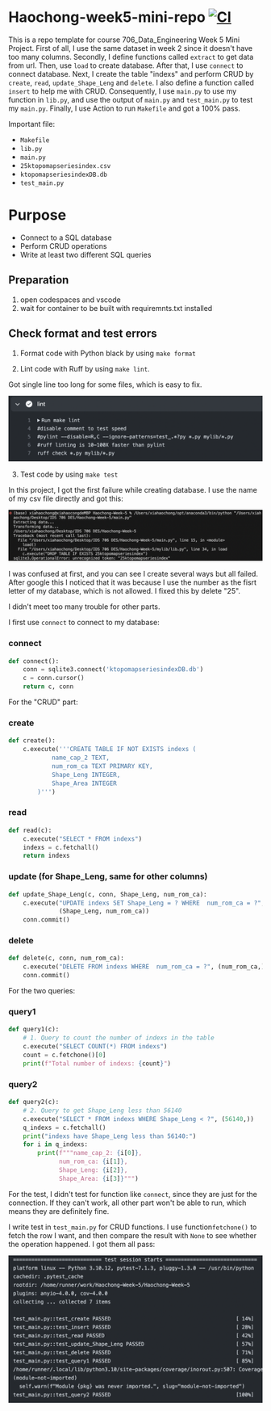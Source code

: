 # Haochong-week5-mini-repo [![CI](https://github.com/nogibjj/Haochong-Week-5/actions/workflows/cicd.yml/badge.svg)](https://github.com/nogibjj/Haochong-Week-5/actions/workflows/cicd.yml)
This is a repo template for course 706_Data_Engineering Week 5 Mini Project. First of all, I use the same dataset in week 2 since it doesn't have too many columns. Secondly, I define functions called `extract` to get data from url. Then, use `load` to create database. After that, I use `connect` to connect database.  Next, I create the table "indexs" and perform CRUD by `create`, `read`, `update_Shape_Leng` and `delete`. I also define a function called `insert` to help me with CRUD. Consequently, I use `main.py` to use my function in `lib.py`, and use the output of `main.py` and `test_main.py` to test my `main.py`. Finally, I use Action to run `Makefile` and got a 100% pass. 

Important file:
* `Makefile`
* `lib.py`
* `main.py`
* `25ktopomapseriesindex.csv`
* `ktopomapseriesindexDB.db`
* `test_main.py`

# Purpose
- Connect to a SQL database
- Perform CRUD operations
- Write at least two different SQL queries

## Preparation 
1. open codespaces and vscode
2. wait for container to be built with requiremnts.txt installed

## Check format and test errors
1. Format code with Python black by using `make format`

2. Lint code with Ruff by using `make lint`. 

Got single line too long for some files, which is easy to fix.

![Alt text](<截屏2023-09-28 下午1.14.01.png>)

3. Test code by using `make test`

In this project, I got the first failure while creating database. I use the name of my csv file directly and got this:

![Alt text](<截屏2023-09-27 下午11.54.39.png>)

I was confused at first, and you can see I create several ways but all failed. After google this I noticed that it was because I use the number as the fisrt letter of my database, which is not allowed. I fixed this by delete "25".


I didn't meet too many trouble for other parts.

I first use `connect` to connect to my database:

### connect
```python
def connect():
    conn = sqlite3.connect('ktopomapseriesindexDB.db')
    c = conn.cursor()
    return c, conn
```

For the "CRUD" part:

### create
```python
def create():
    c.execute('''CREATE TABLE IF NOT EXISTS indexs (
            name_cap_2 TEXT,
            num_rom_ca TEXT PRIMARY KEY,
            Shape_Leng INTEGER,
            Shape_Area INTEGER
        )''')
```

### read
```python
def read(c):
    c.execute("SELECT * FROM indexs")
    indexs = c.fetchall()
    return indexs
```

### update (for Shape_Leng, same for other columns)
```python
def update_Shape_Leng(c, conn, Shape_Leng, num_rom_ca):
    c.execute("UPDATE indexs SET Shape_Leng = ? WHERE  num_rom_ca = ?", 
              (Shape_Leng, num_rom_ca))
    conn.commit()
```

### delete
```python
def delete(c, conn, num_rom_ca):
    c.execute("DELETE FROM indexs WHERE  num_rom_ca = ?", (num_rom_ca,))
    conn.commit()
```

For the two queries:
### query1
```python
def query1(c):
    # 1. Query to count the number of indexs in the table
    c.execute("SELECT COUNT(*) FROM indexs")
    count = c.fetchone()[0]
    print(f"Total number of indexs: {count}")
```

### query2
```python
def query2(c):
    # 2. Query to get Shape_Leng less than 56140
    c.execute("SELECT * FROM indexs WHERE Shape_Leng < ?", (56140,))
    q_indexs = c.fetchall()
    print("indexs have Shape_Leng less than 56140:")
    for i in q_indexs:
        print(f"""name_cap_2: {i[0]}, 
              num_rom_ca: {i[1]}, 
              Shape_Leng: {i[2]}, 
              Shape_Area: {i[3]}""")
```


For the test, I didn't test for function like `connect`, since they are just for the connection. If they can't work, all other part won't be able to run, which means they are definitely fine.

I write test in `test_main.py` for CRUD functions. I use function`fetchone()` to fetch the row I want, and then compare the result with `None` to see whether the operation happened. I got them all pass:



![Alt text](<截屏2023-09-28 下午1.15.28.png>)


